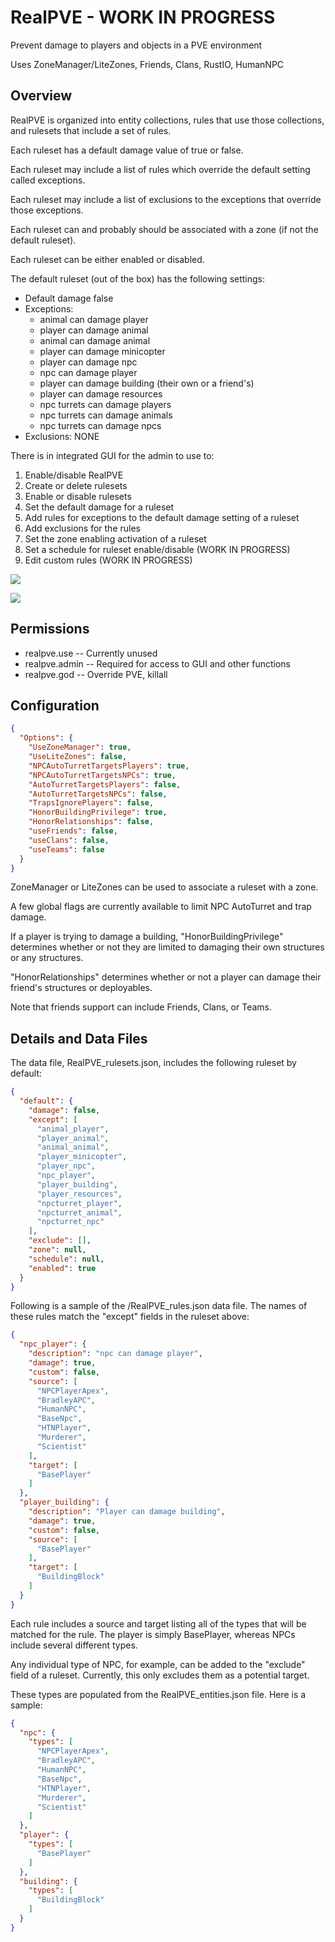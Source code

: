 # RealPVE - WORK IN PROGRESS
Prevent damage to players and objects in a PVE environment

Uses ZoneManager/LiteZones, Friends, Clans, RustIO, HumanNPC

## Overview

RealPVE is organized into entity collections, rules that use those collections, and rulesets that include a set of rules.

Each ruleset has a default damage value of true or false.

Each ruleset may include a list of rules which override the default setting called exceptions.

Each ruleset may include a list of exclusions to the exceptions that override those exceptions.

Each ruleset can and probably should be associated with a zone (if not the default ruleset).

Each ruleset can be either enabled or disabled.

The default ruleset (out of the box) has the following settings:

- Default damage false
- Exceptions:
    - animal can damage player
	- player can damage animal
	- animal can damage animal
	- player can damage minicopter
	- player can damage npc
	- npc can damage player
	- player can damage building (their own or a friend's)
	- player can damage resources
	- npc turrets can damage players
	- npc turrets can damage animals
	- npc turrets can damage npcs
- Exclusions: NONE

There is in integrated GUI for the admin to use to:

 1. Enable/disable RealPVE
 2. Create or delete rulesets
 3. Enable or disable rulesets
 4. Set the default damage for a ruleset
 5. Add rules for exceptions to the default damage setting of a ruleset
 6. Add exclusions for the rules
 7. Set the zone enabling activation of a ruleset
 8. Set a schedule for ruleset enable/disable (WORK IN PROGRESS)
 9. Edit custom rules (WORK IN PROGRESS)

![](https://i.imgur.com/dWiSvOB.jpg)

![](https://i.imgur.com/a6O9Aaf.jpg)

## Permissions

- realpve.use   -- Currently unused
- realpve.admin -- Required for access to GUI and other functions
- realpve.god   -- Override PVE, killall

## Configuration

```json
{
  "Options": {
    "UseZoneManager": true,
    "UseLiteZones": false,
    "NPCAutoTurretTargetsPlayers": true,
    "NPCAutoTurretTargetsNPCs": true,
    "AutoTurretTargetsPlayers": false,
    "AutoTurretTargetsNPCs": false,
    "TrapsIgnorePlayers": false,
    "HonorBuildingPrivilege": true,
    "HonorRelationships": false,
    "useFriends": false,
    "useClans": false,
    "useTeams": false
  }
}
```

ZoneManager or LiteZones can be used to associate a ruleset with a zone.

A few global flags are currently available to limit NPC AutoTurret and trap damage.

If a player is trying to damage a building, "HonorBuildingPrivilege" determines whether or not they are limited to damaging their own structures or any structures.

"HonorRelationships" determines whether or not a player can damage their friend's structures or deployables.

Note that friends support can include Friends, Clans, or Teams.

## Details and Data Files

The data file, RealPVE_rulesets.json, includes the following ruleset by default:

```json
{
  "default": {
    "damage": false,
    "except": [
      "animal_player",
      "player_animal",
      "animal_animal",
      "player_minicopter",
      "player_npc",
      "npc_player",
      "player_building",
      "player_resources",
      "npcturret_player",
      "npcturret_animal",
      "npcturret_npc"
    ],
    "exclude": [],
    "zone": null,
    "schedule": null,
    "enabled": true
  }
}
```

Following is a sample of the /RealPVE_rules.json data file.  The names of these rules match the "except" fields in the ruleset above:

```json
{
  "npc_player": {
    "description": "npc can damage player",
    "damage": true,
    "custom": false,
    "source": [
      "NPCPlayerApex",
      "BradleyAPC",
      "HumanNPC",
      "BaseNpc",
      "HTNPlayer",
      "Murderer",
      "Scientist"
    ],
    "target": [
      "BasePlayer"
    ]
  },
  "player_building": {
    "description": "Player can damage building",
    "damage": true,
    "custom": false,
    "source": [
      "BasePlayer"
    ],
    "target": [
      "BuildingBlock"
    ]
  }
}
```

Each rule includes a source and target listing all of the types that will be matched for the rule.  The player is simply BasePlayer, whereas NPCs include several different types.

Any individual type of NPC, for example, can be added to the "exclude" field of a ruleset.  Currently, this only excludes them as a potential target.

These types are populated from the RealPVE_entities.json file.  Here is a sample:

```json
{
  "npc": {
    "types": [
      "NPCPlayerApex",
      "BradleyAPC",
      "HumanNPC",
      "BaseNpc",
      "HTNPlayer",
      "Murderer",
      "Scientist"
    ]
  },
  "player": {
    "types": [
      "BasePlayer"
    ]
  },
  "building": {
    "types": [
      "BuildingBlock"
    ]
  }
}
```

